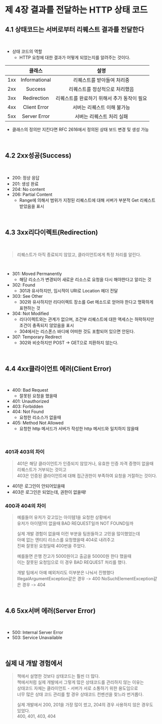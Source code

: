 # 제 4장 결과를 전달하는 HTTP 상태 코드

## 4.1 상태코드는 서버로부터 리퀘스트 결과를 전달한다

</br>

- 상태 코드의 역할
  - HTTP 요청에 대한 결과가 어떻게 되었는지를 알려주는 것이다.

|     |    클래스     |                    설명                     |
| :-: | :-----------: | :-----------------------------------------: |
| 1xx | Informational |         리퀘스트를 받아들여 처리중          |
| 2xx |    Success    |       리퀘스트를 정상적으로 처리했음        |
| 3xx |  Redirection  | 리퀘스트를 완료하기 위해서 추가 동작이 필요 |
| 4xx | Client Error  |         서버는 리퀘스트 이해 불가능         |
| 5xx | Server Error  |          서버는 리퀘스트 처리 실패          |

- 클래스의 정의만 지킨다면 RFC 2616에서 정의된 상태 보드 변경 및 생성 가능

</br>

## 4.2 2xx성공(Success)

</br>

- 200: 정상 응답
- 201: 생성 완료
- 204: No content
- 206: Partial Content
  - Range에 의해서 범위가 지정된 리퀘스트에 대해 서버가 부분적 Get 리퀘스트 받았음을 표시

</br>

## 4.3 3xx리다이렉트(Redirection)

</br>

> 리퀘스트가 아직 종료되지 않았고, 클라이언트에게 특정 처리를 알린다.

</br>

- 301: Moved Permanently
  - 해당 리소스가 변경되어 새로운 리소스로 요청을 다시 해야한다고 알리는 것
- 302: Found
  - 301과 유사하지만, 임시적이 URI로 Location 헤더 전달
- 303: See Other
  - 302와 유사하지만 리다이렉트 장소를 Get 메소드로 얻어야 한다고 명확하게 표현하는 것
- 304: Not Modified
  - 리다이렉트와는 관계가 없으며, 조건부 리퀘스트에 대한 액세스는 허락하지만 조건이 충족되지 않았음을 표시
  - 304에서는 리스폰스 바디에 어떠한 것도 포함되어 있으면 안된다.
- 307: Temporary Redirect
  - 302와 비슷하지만 POST -> GET으로 치환하지 않는다.

</br>

## 4.4 4xx클라이언트 에러(Client Error)

</br>

- 400: Bad Request
  - 잘못된 요청을 했을때
- 401: Unauthorized
- 403: Forbidden
- 404: Not Found
  - 요청한 리소스가 없을때
- 405: Method Not Allowed
  - 요청한 http 메서드가 서버가 작성한 http 메서드와 일치하지 않을때

</br>

### 401과 403의 차이

> 401은 해당 클라이언트가 인증되지 않았거나, 유효한 인증 자격 증명이 없을때 리퀘스트가 거부되는 것이고  
> 403은 인증된 클라이언트에 대해 접근권한이 부족하여 요청을 거절하는 것이다.

- 401은 로그인이 안되어있을때
- 403은 로그인은 되었는데, 권한이 없을때!

### 400과 404의 차이

> 예를들어 유저가 갖고있는 아이템1을 요청한 상황에서  
> 유저가 아이템1이 없을때 BAD REQUEST일까 NOT FOUND일까
>
> 실제 개발 경험이 없을때 이런 부분을 팀원들하고 고민을 많이했었는데  
> 아예 없는 엔티티 리소스를 요청했을때 404로 내려주고  
> 진짜 잘못된 요청일때 400번을 주었다.
>
> 예를들면 은행 잔고가 5000원이고 출금을 50000원 한다 했을때  
> 이는 잘못된 요청임으로 이 경우 BAD REQUEST 처리를 했다.
>
> 개발 팀에서 아예 예외처리도 이부분은 나눠서 진행했다
> IllegalArgumentException같은 경우 -> 400
> NoSuchElementException같은 경우 -> 404

</br>

## 4.6 5xx서버 에러(Server Error)

</br>

- 500: Internal Server Error
- 503: Service Unavailable

</br>

## 실제 내 개발 경험에서

> 책에서 설명한 것보다 상태코드는 훨씬 더 많다.  
> 책에서처럼 실제 개발에서 그렇게 많은 상태코드를 관리하지 않는 이유는  
> 상태코드 자체는 클라이언트 - 서버가 서로 소통하기 위한 용도임으로  
> 너무 많은 상태 코드 관리를 할 경우 상태코드 컨벤션을 찾느라 번거롭다.
>
> 실제 개발에서
> 200, 201을 가장 많이 썼고, 204의 경우 사용하지 않은 경우도 있었다.  
> 400, 401, 403, 404
